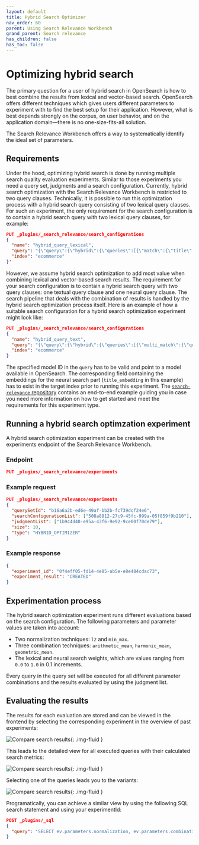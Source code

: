 ```yaml
---
layout: default
title: Hybrid Search Optimizer
nav_order: 60
parent: Using Search Relevance Workbench
grand_parent: Search relevance
has_children: false
has_toc: false
---
```


# Optimizing hybrid search

The primary question for a user of hybrid search in OpenSearch is how to best combine the results from lexical and vector-based search. OpenSearch offers different techniques which gives users different parameters to experiment with to find the best setup for their application. However, what is best depends strongly on the corpus, on user behavior, and on the application domain—there is no one-size-fits-all solution.

The Search Relevance Workbench offers a way to systematically identify the ideal set of parameters.

## Requirements

Under the hood, optimizing hybrid search is done by running multiple search quality evaluation experiments. Similar to those experiments you need a query set, judgments and a search configuration.
Currently, hybrid search optimization with the Search Relevance Workbench is restricted to two query clauses. Technically, it is possible to run this optimization process with a hybrid search query consisting of two lexical query clauses. For such an experiment, the only requirement for the search configuration is to contain a hybrid search query with two lexical query clauses, for example:

```json
PUT _plugins/_search_relevance/search_configurations
{
  "name": "hybrid_query_lexical",
  "query": "{\"query\":{\"hybrid\":{\"queries\":[{\"match\":{\"title\":\"%SearchText%\"}},{\"match\":{\"category\":\"%SearchText%\"}}]}}}",
  "index": "ecommerce"
}'
```

However, we assume hybrid search optimization to add most value when combining lexical and vector-based search results. The requirement for your search configuration is to contain a hybrid search query with two query clauses: one textual query clause and one neural query clause. The search pipeline that deals with the combination of results is handled by the hybrid search optimization process itself. Here is an example of how a suitable search configuration for a hybrid search optimization experiment might look like:

```json
PUT _plugins/_search_relevance/search_configurations
{
  "name": "hybrid_query_text",
  "query": "{\"query\":{\"hybrid\":{\"queries\":[{\"multi_match\":{\"query\":\"%SearchText%\",\"fields\":[\"id\",\"title\",\"category\",\"bullets\",\"description\",\"attrs.Brand\\\",\"attrs.Color\"]}},{\"neural\":{\"title_embedding\":{\"query_text\":\"%SearchText%\",\"k\":100,\"model_id\":\"lRFFb5cBHkapxdNcFFkP\"}}}]}},\"size\":10}",
  "index": "ecommerce"
}
```

The specified model ID in the `query` has to be valid and point to a model available in OpenSearch. The corresponding field containing the embeddings for the neural search part (`title_embedding` in this example) has to exist in the target index prior to running this experiment. The [`search-relevance` repository](https://github.com/opensearch-project/search-relevance) contains an end-to-end example guiding you in case you need more information on how to get started and meet the requirements for this experiment type.

## Running a hybrid search optimzation experiment

A hybrid search optimization experiment can be created with the experiments endpoint of the Search Relevance Workbench.

### Endpoint

```json
PUT _plugins/_search_relevance/experiments
```

### Example request

```json
PUT _plugins/_search_relevance/experiments
{
  "querySetId": "b16a6a2b-ed6e-49af-bb2b-fc739dcf24e6",
  "searchConfigurationList": ["508a8812-27c9-45fc-999a-05f859f9b210"],
  "judgmentList": ["1b944d40-e95a-43f6-9e92-9ce00f70de79"],
  "size": 10,
  "type": "HYBRID_OPTIMIZER"
}
```

### Example response

```json
{
  "experiment_id": "0f4eff05-fd14-4e85-ab5e-e8e484cdac73",
  "experiment_result": "CREATED"
}
```

## Experimentation process

The hybrid search optimization experiment runs different evaluations based on the search configuration. The following parameters and parameter values are taken into account:

* Two normalization techniques: `l2` and `min_max`.
* Three combination techniques: `arithmetic_mean`, `harmonic_mean`, `geometric_mean`.
* The lexical and neural search weights, which are values ranging from `0.0` to `1.0` in 0.1 increments.

Every query in the query set will be executed for all different parameter combinations and the results evaluated by using the judgment list.

## Evaluating the results

The results for each evaluation are stored and can be viewed in the frontend by selecting the corresponding experiment in the overview of past experiments:

<img src="{{site.url}}{{site.baseurl}}/images/search-relevance-workbench/experiment_overview_hybrid_search_optimization.png" alt="Compare search results"/>{: .img-fluid }

This leads to the detailed view for all executed queries with their calculated search metrics:

<img src="{{site.url}}{{site.baseurl}}/images/search-relevance-workbench/hybrid_search_optimization_query_overview.png" alt="Compare search results"/>{: .img-fluid }

Selecting one of the queries leads you to the variants:

<img src="{{site.url}}{{site.baseurl}}/images/search-relevance-workbench/hybrid_search_optimization_variant_parameters.png" alt="Compare search results"/>{: .img-fluid }

Programatically, you can achieve a similar view by using the following SQL search statement and using your experimentId:

```json
POST _plugins/_sql
{
  "query": "SELECT ev.parameters.normalization, ev.parameters.combination, ev.parameters.weights, ev.results.evaluationResultId, ev.experimentId, er.id, er.metrics, er.searchText FROM search-relevance-experiment-variant ev JOIN search-relevance-evaluation-result er ON ev.results.evaluationResultId = er.id WHERE ev.experimentId = '814e2378-901c-4273-9873-9b758a33089d'"
}
```
